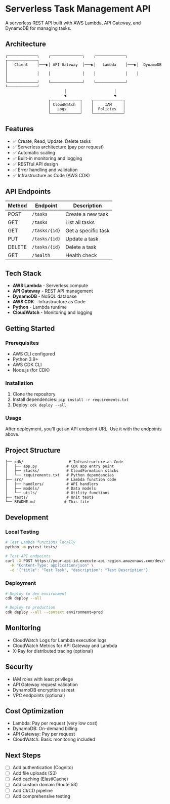 # Serverless Task Management API

A serverless REST API built with AWS Lambda, API Gateway, and DynamoDB for managing tasks.

## Architecture

```
┌─────────────┐    ┌──────────────┐    ┌─────────────┐    ┌─────────────┐
│   Client    │───▶│ API Gateway  │───▶│   Lambda    │───▶│  DynamoDB   │
│             │    │              │    │             │    │             │
└─────────────┘    └──────────────┘    └─────────────┘    └─────────────┘
                          │                     │
                          ▼                     ▼
                   ┌─────────────┐    ┌─────────────┐
                   │ CloudWatch  │    │     IAM     │
                   │   Logs      │    │  Policies   │
                   └─────────────┘    └─────────────┘
```

## Features

- ✅ Create, Read, Update, Delete tasks
- ✅ Serverless architecture (pay per request)
- ✅ Automatic scaling
- ✅ Built-in monitoring and logging
- ✅ RESTful API design
- ✅ Error handling and validation
- ✅ Infrastructure as Code (AWS CDK)

## API Endpoints

| Method | Endpoint | Description |
|--------|----------|-------------|
| POST | `/tasks` | Create a new task |
| GET | `/tasks` | List all tasks |
| GET | `/tasks/{id}` | Get a specific task |
| PUT | `/tasks/{id}` | Update a task |
| DELETE | `/tasks/{id}` | Delete a task |
| GET | `/health` | Health check |

## Tech Stack

- **AWS Lambda** - Serverless compute
- **API Gateway** - REST API management
- **DynamoDB** - NoSQL database
- **AWS CDK** - Infrastructure as Code
- **Python** - Lambda runtime
- **CloudWatch** - Monitoring and logging

## Getting Started

### Prerequisites

- AWS CLI configured
- Python 3.9+
- AWS CDK CLI
- Node.js (for CDK)

### Installation

1. Clone the repository
2. Install dependencies: `pip install -r requirements.txt`
3. Deploy: `cdk deploy --all`

### Usage

After deployment, you'll get an API endpoint URL. Use it with the endpoints above.

## Project Structure

```
├── cdk/                    # Infrastructure as Code
│   ├── app.py             # CDK app entry point
│   ├── stacks/            # CloudFormation stacks
│   └── requirements.txt   # Python dependencies
├── src/                   # Lambda function code
│   ├── handlers/          # API handlers
│   ├── models/            # Data models
│   └── utils/             # Utility functions
├── tests/                 # Unit tests
└── README.md             # This file
```

## Development

### Local Testing

```bash
# Test Lambda functions locally
python -m pytest tests/

# Test API endpoints
curl -X POST https://your-api-id.execute-api.region.amazonaws.com/dev/tasks \
  -H "Content-Type: application/json" \
  -d '{"title": "Test Task", "description": "Test Description"}'
```

### Deployment

```bash
# Deploy to dev environment
cdk deploy --all

# Deploy to production
cdk deploy --all --context environment=prod
```

## Monitoring

- CloudWatch Logs for Lambda execution logs
- CloudWatch Metrics for API Gateway and Lambda
- X-Ray for distributed tracing (optional)

## Security

- IAM roles with least privilege
- API Gateway request validation
- DynamoDB encryption at rest
- VPC endpoints (optional)

## Cost Optimization

- Lambda: Pay per request (very low cost)
- DynamoDB: On-demand billing
- API Gateway: Pay per request
- CloudWatch: Basic monitoring included

## Next Steps

- [ ] Add authentication (Cognito)
- [ ] Add file uploads (S3)
- [ ] Add caching (ElastiCache)
- [ ] Add custom domain (Route 53)
- [ ] Add CI/CD pipeline
- [ ] Add comprehensive testing 